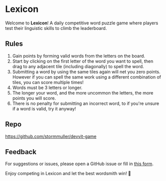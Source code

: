 # Lexicon

Welcome to **Lexicon**! A daily competitive word puzzle game where players test their linguistic skills to climb the leaderboard. 

## Rules
1. Gain points by forming valid words from the letters on the board.
2. Start by clicking on the first letter of the word you want to spell, then drag to any adjacent tile (including diagonally) to spell the word. 
3. Submitting a word by using the same tiles again will net you zero points. However if you can spell the same work using a different combination of tiles, you can score multiple times!
4. Words must be 3 letters or longer.
5. The longer your word, and the more uncommon the letters, the more points you will score.
6. There is no penalty for submitting an incorrect word, to if you're unsure if a word is valid, try it anyway!

## Repo
https://github.com/stormmuller/devvit-game

## Feedback
For suggestions or issues, please open a GitHub issue or fill in [this form](https://docs.google.com/forms/d/e/1FAIpQLSeTKbh9i7mMIz5vmXJFIvV_sqXrbTqgpu297f3eMLqqBfMXuQ/viewform?usp=dialog).

Enjoy competing in Lexicon and let the best wordsmith win! 🚀

